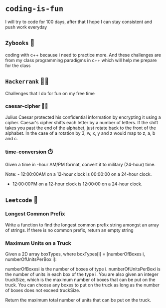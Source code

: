 # `coding-is-fun`
I will try to code for 100 days, after that I hope I can stay consistent and push work everyday

## `Zybooks` 📗
coding with c++ because i need to practice more. And these challenges are from my class programming paradigms in c++ which will help me prepare for the class

## `Hackerrank` 👨‍💻 
Challenges that I do for fun on my free time

### caesar-cipher 🧑‍💻 
Julius Caesar protected his confidential information by encrypting it using a cipher. Caesar's cipher shifts each letter by a number of letters. If the shift takes you past the end of the alphabet, just rotate back to the front of the alphabet. In the case of a rotation by 3, w, x, y and z would map to z, a, b and c.

### time-conversion ⏱️
Given a time in -hour AM/PM format, convert it to military (24-hour) time.

Note: - 12:00:00AM on a 12-hour clock is 00:00:00 on a 24-hour clock.
- 12:00:00PM on a 12-hour clock is 12:00:00 on a 24-hour clock.

## `Leetcode` 👨‍

### Longest Common Prefix
Write a function to find the longest common prefix string amongst an array of strings.
If there is no common prefix, return an empty string

### Maximum Units on a Truck
Given a 2D array boxTypes, where boxTypes[i] = [numberOfBoxes i, numberOfUnitsPerBox i]:

numberOfBoxesi is the number of boxes of type i.
numberOfUnitsPerBoxi is the number of units in each box of the type i.
You are also given an integer truckSize, which is the maximum number of boxes that can be put on the truck. You can choose any boxes to put on the truck as long as the number of boxes does not exceed truckSize.

Return the maximum total number of units that can be put on the truck.
